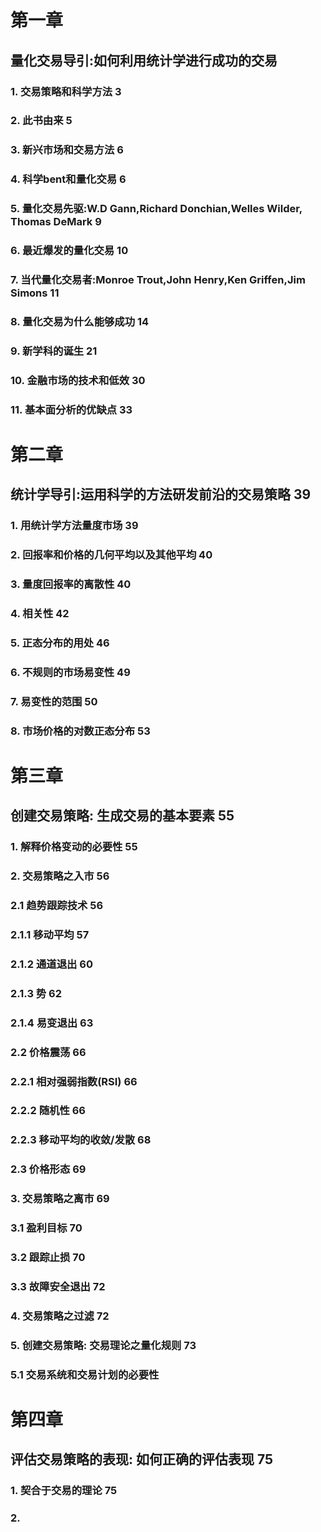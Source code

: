 # 第一章 
## 量化交易导引:如何利用统计学进行成功的交易
### 1. 交易策略和科学方法 3
### 2. 此书由来 5
### 3. 新兴市场和交易方法 6
### 4. 科学bent和量化交易 6
### 5. 量化交易先驱:W.D Gann,Richard Donchian,Welles Wilder, Thomas DeMark 9
### 6. 最近爆发的量化交易 10
### 7. 当代量化交易者:Monroe Trout,John Henry,Ken Griffen,Jim Simons 11
### 8. 量化交易为什么能够成功 14
### 9. 新学科的诞生 21
### 10. 金融市场的技术和低效 30
### 11. 基本面分析的优缺点 33

# 第二章
## 统计学导引:运用科学的方法研发前沿的交易策略 39
### 1. 用统计学方法量度市场 39
### 2. 回报率和价格的几何平均以及其他平均 40
### 3. 量度回报率的离散性 40
### 4. 相关性 42
### 5. 正态分布的用处 46
### 6. 不规则的市场易变性 49
### 7. 易变性的范围 50
### 8. 市场价格的对数正态分布 53
# 第三章
## 创建交易策略: 生成交易的基本要素 55
### 1. 解释价格变动的必要性 55
### 2. 交易策略之入市 56
### 2.1 趋势跟踪技术 56
### 2.1.1 移动平均 57
### 2.1.2 通道退出 60
### 2.1.3 势 62
### 2.1.4 易变退出 63
### 2.2 价格震荡 66
### 2.2.1 相对强弱指数(RSI) 66
### 2.2.2 随机性 66
### 2.2.3 移动平均的收敛/发散 68
### 2.3 价格形态 69
### 3. 交易策略之离市 69
### 3.1 盈利目标 70
### 3.2 跟踪止损 70
### 3.3 故障安全退出 72
### 4. 交易策略之过滤 72
### 5. 创建交易策略: 交易理论之量化规则 73
### 5.1 交易系统和交易计划的必要性
# 第四章
## 评估交易策略的表现: 如何正确的评估表现 75
### 1. 契合于交易的理论 75
### 2. 